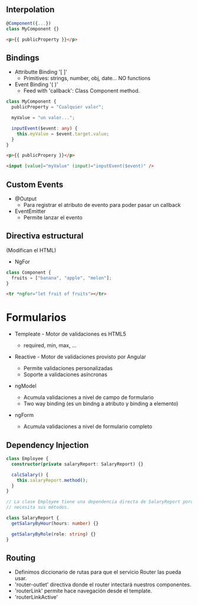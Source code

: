 ## Interpolation

```ts
@Component({...})
class MyComponent {}
```

```html
<p>{{ publicProperty }}</p>
```

## Bindings

- Attributte Binding '[ ]'
  - Primitives: strings, number, obj, date... NO functions
- Event Binding '( )'
  - Feed with 'callback': Class Component method.

```ts
class MyComponent {
  publicProperty = "Cualquier valor";

  myValue = "un valor...";

  inputEvent($event: any) {
    this.myValue = $event.target.value;
  }
}
```

```html
<p>{{ publicPropery }}</p>

<input [value]="myValue" (input)="inputEvent($event)" />
```

## Custom Events

- @Output
  - Para registrar el atributo de evento para poder pasar un callback
- EventEmitter
  - Permite lanzar el evento

## Directiva estructural

(Modifican el HTML)

- NgFor

```ts
class Component {
  fruits = ["banana", "apple", "melon"];
}
```

```html
<tr *ngFor="let fruit of fruits"></tr>
```

# Formularios

- Templeate - Motor de validaciones es HTML5
  - required, min, max, ...
- Reactive - Motor de validaciones provisto por Angular

  - Permite validaciones personalizadas
  - Soporte a validaciones asíncronas

- ngModel

  - Acumula validaciones a nivel de campo de formulario
  - Two way binding (es un bindng a atributo y binding a elemento)

- ngForm

  - Acumula validaciones a nivel de formulario completo

## Dependency Injection

```ts
class Employee {
  constructor(private salaryReport: SalaryReport) {}

  calcSalary() {
    this.salaryReport.method();
  }
}

// La clase Employee tiene una dependencia directa de SalaryReport porque
// necesita sus métodos.

class SalaryReport {
  getSalaryByHour(hours: number) {}

  getSalaryByRole(role: string) {}
}
```

## Routing

- Definimos diccionario de rutas para que el servicio Router las pueda usar.
- 'router-outlet' directiva donde el router intectará nuestros componentes.
- 'routerLink' permite hace navegación desde el template.
- 'routerLinkActive' 
